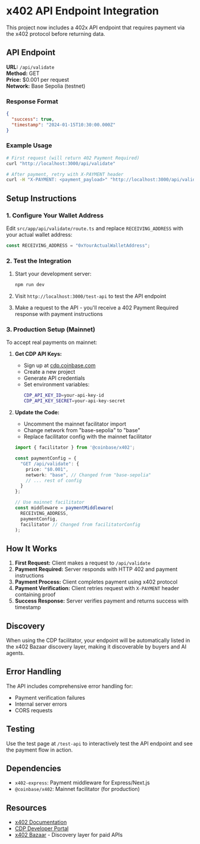 # x402 API Endpoint Integration

This project now includes a 402x API endpoint that requires payment via the x402 protocol before returning data.

## API Endpoint

**URL:** `/api/validate`  
**Method:** GET  
**Price:** $0.001 per request  
**Network:** Base Sepolia (testnet)

### Response Format

```json
{
  "success": true,
  "timestamp": "2024-01-15T10:30:00.000Z"
}
```

### Example Usage

```bash
# First request (will return 402 Payment Required)
curl "http://localhost:3000/api/validate"

# After payment, retry with X-PAYMENT header
curl -H "X-PAYMENT: <payment_payload>" "http://localhost:3000/api/validate"
```

## Setup Instructions

### 1. Configure Your Wallet Address

Edit `src/app/api/validate/route.ts` and replace `RECEIVING_ADDRESS` with your actual wallet address:

```typescript
const RECEIVING_ADDRESS = "0xYourActualWalletAddress";
```

### 2. Test the Integration

1. Start your development server:
   ```bash
   npm run dev
   ```

2. Visit `http://localhost:3000/test-api` to test the API endpoint

3. Make a request to the API - you'll receive a 402 Payment Required response with payment instructions

### 3. Production Setup (Mainnet)

To accept real payments on mainnet:

1. **Get CDP API Keys:**
   - Sign up at [cdp.coinbase.com](https://cdp.coinbase.com)
   - Create a new project
   - Generate API credentials
   - Set environment variables:
     ```bash
     CDP_API_KEY_ID=your-api-key-id
     CDP_API_KEY_SECRET=your-api-key-secret
     ```

2. **Update the Code:**
   - Uncomment the mainnet facilitator import
   - Change network from "base-sepolia" to "base"
   - Replace facilitator config with the mainnet facilitator

   ```typescript
   import { facilitator } from '@coinbase/x402';
   
   const paymentConfig = {
     "GET /api/validate": {
       price: "$0.001",
       network: "base", // Changed from "base-sepolia"
       // ... rest of config
     }
   };
   
   // Use mainnet facilitator
   const middleware = paymentMiddleware(
     RECEIVING_ADDRESS,
     paymentConfig,
     facilitator // Changed from facilitatorConfig
   );
   ```

## How It Works

1. **First Request:** Client makes a request to `/api/validate`
2. **Payment Required:** Server responds with HTTP 402 and payment instructions
3. **Payment Process:** Client completes payment using x402 protocol
4. **Payment Verification:** Client retries request with `X-PAYMENT` header containing proof
5. **Success Response:** Server verifies payment and returns success with timestamp

## Discovery

When using the CDP facilitator, your endpoint will be automatically listed in the x402 Bazaar discovery layer, making it discoverable by buyers and AI agents.

## Error Handling

The API includes comprehensive error handling for:
- Payment verification failures
- Internal server errors
- CORS requests

## Testing

Use the test page at `/test-api` to interactively test the API endpoint and see the payment flow in action.

## Dependencies

- `x402-express`: Payment middleware for Express/Next.js
- `@coinbase/x402`: Mainnet facilitator (for production)

## Resources

- [x402 Documentation](https://docs.cdp.coinbase.com/x402/quickstart-for-sellers)
- [CDP Developer Portal](https://cdp.coinbase.com)
- [x402 Bazaar](https://bazaar.x402.org) - Discovery layer for paid APIs
